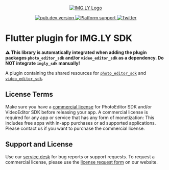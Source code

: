 <p align="center">
  <a href="https://img.ly/?utm_campaign=Projects&utm_source=Github&utm_medium=IMGLY&utm_content=Flutter"">
    <img src="https://uploads-ssl.webflow.com/5f7574bdf1696c4b4bf518ea/5f75b58e3a7013e64675400c_IMG_LY.svg" alt="IMG.LY Logo"/>
  </a>
</p>
<p align="center">
  <a href="https://pub.dev/packages/imgly_sdk">
    <img src="https://img.shields.io/pub/v/imgly_sdk?color=blue" alt="pub.dev version">
  </a>
  <a href="https://pub.dev/packages/imgly_sdk">
    <img src="https://img.shields.io/badge/platforms-android%20|%20ios-lightgrey.svg" alt="Platform support">
  </a>
  <a href="https://twitter.com/imgly">
    <img src="https://img.shields.io/badge/twitter-@imgly-blue.svg?style=flat" alt="Twitter">
  </a>
</p>

# Flutter plugin for IMG.LY SDK

**⚠️ This library is automatically integrated when adding the plugin packages `photo_editor_sdk` and/or `video_editor_sdk` as a dependency. Do NOT integrate `imgly_sdk` manually!**

A plugin containing the shared resources for [`photo_editor_sdk`](https://pub.dev/packages/photo_editor_sdk) and [`video_editor_sdk`](https://pub.dev/packages/video_editor_sdk).

## License Terms

Make sure you have a [commercial license](https://img.ly/pricing?utm_campaign=Projects&utm_source=Github&utm_medium=IMGLY&utm_content=Flutter) for PhotoEditor SDK and/or VideoEditor SDK before releasing your app.
A commercial license is required for any app or service that has any form of monetization: This includes free apps with in-app purchases or ad supported applications. Please contact us if you want to purchase the commercial license.

## Support and License

Use our [service desk](https://support.img.ly) for bug reports or support requests. To request a commercial license, please use the [license request form](https://img.ly/pricing?utm_campaign=Projects&utm_source=Github&utm_medium=IMGLY&utm_content=Flutter) on our website.
